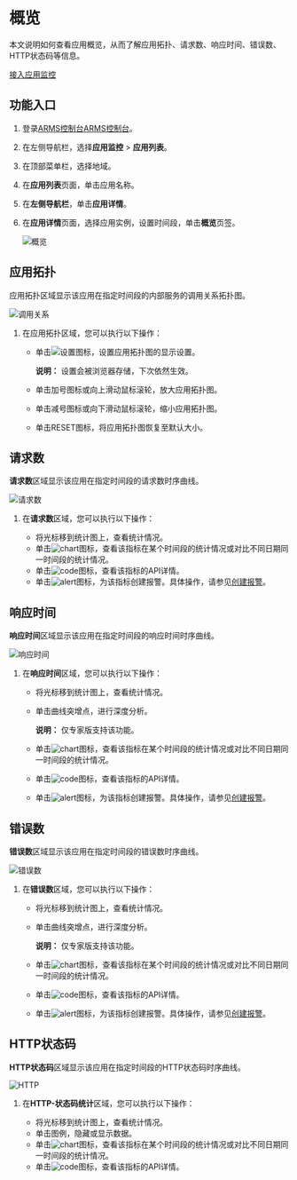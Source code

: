 # 概览

本文说明如何查看应用概览，从而了解应用拓扑、请求数、响应时间、错误数、HTTP状态码等信息。

[接入应用监控](/intl.zh-CN/应用监控/接入应用监控/应用监控接入概述.md)

## 功能入口

1.  登录[ARMS控制台](https://arms.console.aliyun.com/#/home)[ARMS控制台](https://arms-ap-southeast-1.console.aliyun.com/#/home)。

2.  在左侧导航栏，选择**应用监控** \> **应用列表**。

3.  在顶部菜单栏，选择地域。

4.  在**应用列表**页面，单击应用名称。

5.  在**左侧导航栏**，单击**应用详情**。

6.  在**应用详情**页面，选择应用实例，设置时间段，单击**概览**页签。

    ![概览](https://static-aliyun-doc.oss-accelerate.aliyuncs.com/assets/img/zh-CN/3001471161/p231962.png)


## 应用拓扑

应用拓扑区域显示该应用在指定时间段的内部服务的调用关系拓扑图。

![调用关系](https://static-aliyun-doc.oss-accelerate.aliyuncs.com/assets/img/zh-CN/5323371161/p232927.png)

1.  在应用拓扑区域，您可以执行以下操作：

    -   单击![设置](https://static-aliyun-doc.oss-accelerate.aliyuncs.com/assets/img/zh-CN/9988751161/p232147.png)图标，设置应用拓扑图的显示设置。

        **说明：** 设置会被浏览器存储，下次依然生效。

    -   单击加号图标或向上滑动鼠标滚轮，放大应用拓扑图。
    -   单击减号图标或向下滑动鼠标滚轮，缩小应用拓扑图。
    -   单击RESET图标，将应用拓扑图恢复至默认大小。

## 请求数

**请求数**区域显示该应用在指定时间段的请求数时序曲线。

![请求数](https://static-aliyun-doc.oss-accelerate.aliyuncs.com/assets/img/zh-CN/9988751161/p232138.png)

1.  在**请求数**区域，您可以执行以下操作：

    -   将光标移到统计图上，查看统计情况。
    -   单击![chart](https://static-aliyun-doc.oss-accelerate.aliyuncs.com/assets/img/zh-CN/9617031161/p230753.png)图标，查看该指标在某个时间段的统计情况或对比不同日期同一时间段的统计情况。
    -   单击![code](https://static-aliyun-doc.oss-accelerate.aliyuncs.com/assets/img/zh-CN/7567031161/p230759.png)图标，查看该指标的API详情。
    -   单击![alert](https://static-aliyun-doc.oss-accelerate.aliyuncs.com/assets/img/zh-CN/3187751161/p231972.png)图标，为该指标创建报警。具体操作，请参见[创建报警](/intl.zh-CN/大盘和报警/创建报警.md)。

## 响应时间

**响应时间**区域显示该应用在指定时间段的响应时间时序曲线。

![响应时间](https://static-aliyun-doc.oss-accelerate.aliyuncs.com/assets/img/zh-CN/9988751161/p232139.png)

1.  在**响应时间**区域，您可以执行以下操作：

    -   将光标移到统计图上，查看统计情况。
    -   单击曲线突增点，进行深度分析。

        **说明：** 仅专家版支持该功能。

    -   单击![chart](https://static-aliyun-doc.oss-accelerate.aliyuncs.com/assets/img/zh-CN/9617031161/p230753.png)图标，查看该指标在某个时间段的统计情况或对比不同日期同一时间段的统计情况。
    -   单击![code](https://static-aliyun-doc.oss-accelerate.aliyuncs.com/assets/img/zh-CN/7567031161/p230759.png)图标，查看该指标的API详情。
    -   单击![alert](https://static-aliyun-doc.oss-accelerate.aliyuncs.com/assets/img/zh-CN/3187751161/p231972.png)图标，为该指标创建报警。具体操作，请参见[创建报警](/intl.zh-CN/大盘和报警/创建报警.md)。

## 错误数

**错误数**区域显示该应用在指定时间段的错误数时序曲线。

![错误数](https://static-aliyun-doc.oss-accelerate.aliyuncs.com/assets/img/zh-CN/9988751161/p232140.png)

1.  在**错误数**区域，您可以执行以下操作：

    -   将光标移到统计图上，查看统计情况。
    -   单击曲线突增点，进行深度分析。

        **说明：** 仅专家版支持该功能。

    -   单击![chart](https://static-aliyun-doc.oss-accelerate.aliyuncs.com/assets/img/zh-CN/9617031161/p230753.png)图标，查看该指标在某个时间段的统计情况或对比不同日期同一时间段的统计情况。
    -   单击![code](https://static-aliyun-doc.oss-accelerate.aliyuncs.com/assets/img/zh-CN/7567031161/p230759.png)图标，查看该指标的API详情。
    -   单击![alert](https://static-aliyun-doc.oss-accelerate.aliyuncs.com/assets/img/zh-CN/3187751161/p231972.png)图标，为该指标创建报警。具体操作，请参见[创建报警](/intl.zh-CN/大盘和报警/创建报警.md)。

## HTTP状态码

**HTTP状态码**区域显示该应用在指定时间段的HTTP状态码时序曲线。

![HTTP](https://static-aliyun-doc.oss-accelerate.aliyuncs.com/assets/img/zh-CN/9988751161/p232144.png)

1.  在**HTTP-状态码统计**区域，您可以执行以下操作：

    -   将光标移到统计图上，查看统计情况。
    -   单击图例，隐藏或显示数据。
    -   单击![chart](https://static-aliyun-doc.oss-accelerate.aliyuncs.com/assets/img/zh-CN/9617031161/p230753.png)图标，查看该指标在某个时间段的统计情况或对比不同日期同一时间段的统计情况。
    -   单击![code](https://static-aliyun-doc.oss-accelerate.aliyuncs.com/assets/img/zh-CN/7567031161/p230759.png)图标，查看该指标的API详情。

